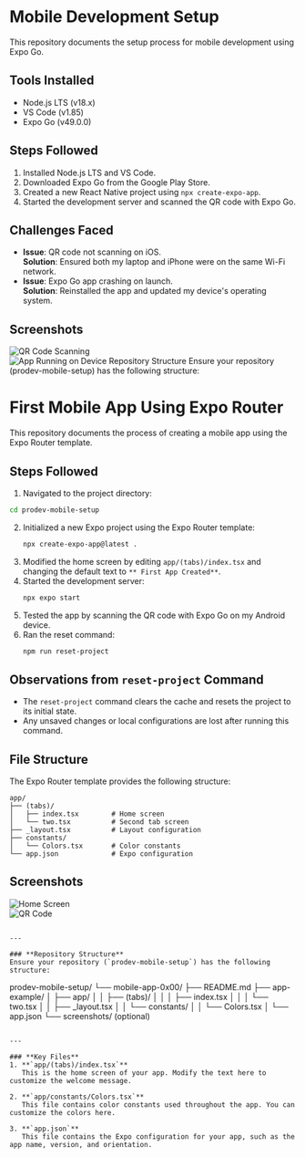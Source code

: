 # Mobile Development Setup

This repository documents the setup process for mobile development using Expo Go.

## Tools Installed
- Node.js LTS (v18.x)
- VS Code (v1.85)
- Expo Go (v49.0.0)

## Steps Followed
1. Installed Node.js LTS and VS Code.
2. Downloaded Expo Go from the Google Play Store.
3. Created a new React Native project using `npx create-expo-app`.
4. Started the development server and scanned the QR code with Expo Go.

## Challenges Faced
- **Issue**: QR code not scanning on iOS.  
  **Solution**: Ensured both my laptop and iPhone were on the same Wi-Fi network.
- **Issue**: Expo Go app crashing on launch.  
  **Solution**: Reinstalled the app and updated my device's operating system.

## Screenshots
![QR Code Scanning](screenshots/qr-code-scan.png)  
![App Running on Device](screenshots/app-running.jpg)
Repository Structure
Ensure your repository (prodev-mobile-setup) has the following structure:


# First Mobile App Using Expo Router

This repository documents the process of creating a mobile app using the Expo Router template.




## Steps Followed
 1. Navigated to the project directory:  
   ```bash
   cd prodev-mobile-setup
   ```
2. Initialized a new Expo project using the Expo Router template:  
   ```bash
   npx create-expo-app@latest .
   ```
3. Modified the home screen by editing `app/(tabs)/index.tsx` and changing the default text to `** First App Created**`.
4. Started the development server:  
   ```bash
   npx expo start
   ```
5. Tested the app by scanning the QR code with Expo Go on my Android device.
6. Ran the reset command:  
   ```bash
   npm run reset-project
   ```

## Observations from `reset-project` Command
- The `reset-project` command clears the cache and resets the project to its initial state.
- Any unsaved changes or local configurations are lost after running this command.

## File Structure
The Expo Router template provides the following structure:
```
app/
├── (tabs)/
│   ├── index.tsx        # Home screen
│   └── two.tsx          # Second tab screen
├── _layout.tsx          # Layout configuration
├── constants/
│   └── Colors.tsx       # Color constants
└── app.json             # Expo configuration
```

## Screenshots
![Home Screen](screenshots/home-screen.png)  
![QR Code](screenshots/qr-code.png)
```

---

### **Repository Structure**
Ensure your repository (`prodev-mobile-setup`) has the following structure:
```
prodev-mobile-setup/
└── mobile-app-0x00/
    ├── README.md
    ├── app-example/
    │   ├── app/
    │   │   ├── (tabs)/
    │   │   │   ├── index.tsx
    │   │   │   └── two.tsx
    │   │   ├── _layout.tsx
    │   │   └── constants/
    │   │       └── Colors.tsx
    │   └── app.json
    └── screenshots/ (optional)
```

---

### **Key Files**
1. **`app/(tabs)/index.tsx`**  
   This is the home screen of your app. Modify the text here to customize the welcome message.

2. **`app/constants/Colors.tsx`**  
   This file contains color constants used throughout the app. You can customize the colors here.

3. **`app.json`**  
   This file contains the Expo configuration for your app, such as the app name, version, and orientation.

